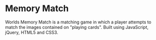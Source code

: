 # Memory Match

Worlds Memory Match is a matching game in which a player attempts to match the images contained on "playing cards".  Built using JavaScript, jQuery, HTML5 and CSS3.
